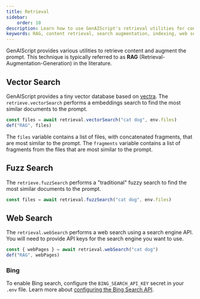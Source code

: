 ```yaml
---
title: Retrieval
sidebar:
    order: 10
description: Learn how to use GenAIScript's retrieval utilities for content search and prompt augmentation with RAG techniques.
keywords: RAG, content retrieval, search augmentation, indexing, web search
---
```


GenAIScript provides various utilities to retrieve content and augment the prompt. This technique is typically referred to as **RAG** (Retrieval-Augmentation-Generation) in the literature.

## Vector Search

GenAIScript provides a tiny vector database based on [vectra](https://www.npmjs.com/package/vectra).
The `retrieve.vectorSearch` performs a embeddings search to find the most similar documents to the prompt.

```js
const files = await retrieval.vectorSearch("cat dog", env.files)
def("RAG", files)
```

The `files` variable contains a list of files, with concatenated fragments, that are most similar to the prompt. The `fragments` variable contains a list of fragments from the files that are most similar to the prompt.

## Fuzz Search

The `retrieve.fuzzSearch` performs a "traditional" fuzzy search to find the most similar documents to the prompt.

```js
const files = await retrieval.fuzzSearch("cat dog", env.files)
```

## Web Search

The `retrieval.webSearch` performs a web search using a search engine API. You will need to provide API keys for the search engine you want to use.

```js
const { webPages } = await retrieval.webSearch("cat dog")
def("RAG", webPages)
```

### Bing

To enable Bing search, configure the `BING_SEARCH_API_KEY` secret in your `.env` file. Learn more about [configuring the Bing Search API](https://www.microsoft.com/en-us/bing/apis/bing-web-search-api).
